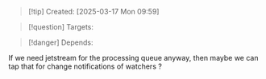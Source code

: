 
>[!tip] Created: [2025-03-17 Mon 09:59]

>[!question] Targets: 

>[!danger] Depends: 

If we need jetstream for the processing queue anyway, then maybe we can tap that for change notifications of watchers ?